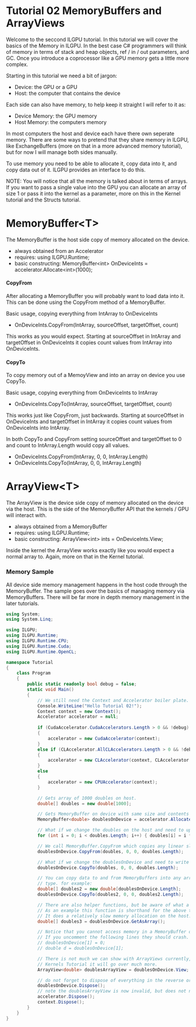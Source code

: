 ﻿# Tutorial 02 MemoryBuffers and ArrayViews

Welcome to the seccond ILGPU tutorial. In this tutorial we will cover the basics
 of the Memory in ILGPU. In the best case C# programmers will think of memory 
in terms of stack and heap objects, ref / in / out parameters, and GC. Once you
introduce a coprocessor like a GPU memory gets a little more complex. 

Starting in this tutorial we need a bit of jargon:

* Device: the GPU or a GPU
* Host: the computer that contains the device

Each side can also have memory, to help keep it straight I will refer to it as:

* Device Memory: the GPU memory
* Host Memory: the computers memory

In most computers the host and device each have there own seperate memory. There are some ways
to pretend that they share memory in ILGPU, like ExchangeBuffers (more on that in a more advanced 
memory tutorial), but for now I will manage both sides manually.

To use memory you need to be able to allocate it, copy data into it, and copy data out of it.
ILGPU provides an interface to do this. 

NOTE: You will notice that all the memory is talked about in terms of arrays. If you want to pass 
a single value into the GPU you can allocate an array of size 1 or pass it into the kernel as a 
parameter, more on this in the Kernel tutorial and the Structs tutorial.

# MemoryBuffer\<T\>
The MemoryBuffer is the host side copy of memory allocated on the device. 

* always obtained from an Accelerator
* requires: using ILGPU.Runtime;
* basic constructing: MemoryBuffer\<int\> OnDeviceInts = accelerator.Allocate\<int\>(1000);

#### CopyFrom
After allocating a MemoryBuffer you will probably want to load data into it. This can be done 
using the CopyFrom method of a MemoryBuffer.

Basic usage, copying everything from IntArray to OnDeviceInts
* OnDeviceInts.CopyFrom(IntArray, sourceOffset, targetOffset, count)

This works as you would expect. Starting at sourceOffset in IntArray and targetOffset in OnDeviceInts it 
copies count values from IntArray into OnDeviceInts.

#### CopyTo
To copy memory out of a MemoyView and into an array on device you use CopyTo.

Basic usage, copying everything from OnDeviceInts to IntArray
* OnDeviceInts.CopyTo(IntArray, sourceOffset, targetOffset, count)

This works just like CopyFrom, just backwards. Starting at sourceOffset in OnDeviceInts and targetOffset in IntArray it 
copies count values from OnDeviceInts into IntArray.

In both CopyTo and CopyFrom setting sourceOffset and targetOffset to 0 and count to IntArray.Length would copy all
values.
* OnDeviceInts.CopyFrom(IntArray, 0, 0, IntArray.Length)
* OnDeviceInts.CopyTo(IntArray, 0, 0, IntArray.Length)


# ArrayView\<T\>
The ArrayView is the device side copy of memory allocated on the device via the host. This is the side of the MemoryBuffer
API that the kernels / GPU will interact with.

* always obtained from a MemoryBuffer
* requires: using ILGPU.Runtime;
* basic constructing: ArrayView\<int\> ints = OnDeviceInts.View;

Inside the kernel the ArrayView works exactly like you would expect a normal array to. Again, more on that in the 
Kernel tutorial.

### Memory Sample
All device side memory management happens in the host code through the MemoryBuffer.
The sample goes over the basics of managing memory via MemoryBuffers. There will be far more
in depth memory management in the later tutorials.

```C#
using System;
using System.Linq;

using ILGPU;
using ILGPU.Runtime;
using ILGPU.Runtime.CPU;
using ILGPU.Runtime.Cuda;
using ILGPU.Runtime.OpenCL;

namespace Tutorial
{
    class Program
    {
        public static readonly bool debug = false;
        static void Main()
        {
            // We still need the Context and Accelerator boiler plate.
            Console.WriteLine("Hello Tutorial 02!");
            Context context = new Context();
            Accelerator accelerator = null;
            
            if (CudaAccelerator.CudaAccelerators.Length > 0 && !debug)
            {
                accelerator = new CudaAccelerator(context);
            }
            else if (CLAccelerator.AllCLAccelerators.Length > 0 && !debug)
            {
                accelerator = new CLAccelerator(context, CLAccelerator.AllCLAccelerators.FirstOrDefault());
            }
            else
            {
                accelerator = new CPUAccelerator(context);
            }

            // Gets array of 1000 doubles on host.
            double[] doubles = new double[1000];

            // Gets MemoryBuffer on device with same size and contents as doubles.
            MemoryBuffer<double> doublesOnDevice = accelerator.Allocate<double>(doubles);

            // What if we change the doubles on the host and need to update the device side memory?
            for (int i = 0; i < doubles.Length; i++) { doubles[i] = i * Math.PI; }

            // We call MemoryBuffer.CopyFrom which copies any linear slice of doubles into the device side memory.
            doublesOnDevice.CopyFrom(doubles, 0, 0, doubles.Length);

            // What if we change the doublesOnDevice and need to write that data into host memory?
            doublesOnDevice.CopyTo(doubles, 0, 0, doubles.Length);

            // You can copy data to and from MemoryBuffers into any array / span / memorybuffer that allocates the same
            // type. for example:
            double[] doubles2 = new double[doublesOnDevice.Length];
            doublesOnDevice.CopyTo(doubles2, 0, 0, doubles2.Length);

            // There are also helper functions, but be aware of what a function does.
            // As an example this function is shorthand for the above two lines.
            // It does a relatively slow memory allocation on the host.
            double[] doubles3 = doublesOnDevice.GetAsArray();

            // Notice that you cannot access memory in a MemoryBuffer or an ArrayView from host code.
            // If you uncomment the following lines they should crash.
            // doublesOnDevice[1] = 0;
            // double d = doublesOnDevice[1];

            // There is not much we can show with ArrayViews currently, but in the 
            // Kernels Tutorial it will go over much more.
            ArrayView<double> doublesArrayView = doublesOnDevice.View;

            // do not forget to dispose of everything in the reverse order you constructed it.
            doublesOnDevice.Dispose(); 
            // note the doublesArrayView is now invalid, but does not need to be disposed.
            accelerator.Dispose();
            context.Dispose();
        }
    }
}
```